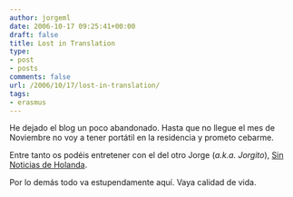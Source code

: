 ```yaml
---
author: jorgeml
date: 2006-10-17 09:25:41+00:00
draft: false
title: Lost in Translation
type: 
- post
- posts
comments: false
url: /2006/10/17/lost-in-translation/
tags:
- erasmus
---
```


He dejado el blog un poco abandonado. Hasta que no llegue el mes de Noviembre no voy a tener portátil en la residencia y prometo cebarme.

Entre tanto os podéis entretener con el del otro Jorge (_a.k.a. Jorgito_), [Sin Noticias de Holanda](http://holanda06.blogspot.com).

Por lo demás todo va estupendamente aquí. Vaya calidad de vida.

